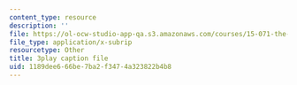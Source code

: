 ```yaml
---
content_type: resource
description: ''
file: https://ol-ocw-studio-app-qa.s3.amazonaws.com/courses/15-071-the-analytics-edge-spring-2017/1189dee666be7ba2f3474a323822b4b8_fQXFHIsvV-c.srt
file_type: application/x-subrip
resourcetype: Other
title: 3play caption file
uid: 1189dee6-66be-7ba2-f347-4a323822b4b8
---
```

